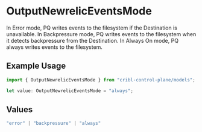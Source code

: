 # OutputNewrelicEventsMode

In Error mode, PQ writes events to the filesystem if the Destination is unavailable. In Backpressure mode, PQ writes events to the filesystem when it detects backpressure from the Destination. In Always On mode, PQ always writes events to the filesystem.

## Example Usage

```typescript
import { OutputNewrelicEventsMode } from "cribl-control-plane/models";

let value: OutputNewrelicEventsMode = "always";
```

## Values

```typescript
"error" | "backpressure" | "always"
```